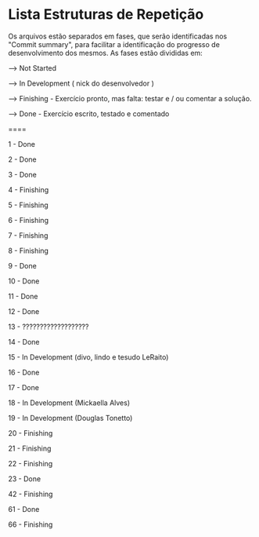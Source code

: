 Lista Estruturas de Repetição
====

Os arquivos estão separados em fases, que serão identificadas nos "Commit summary", para facilitar a identificação do progresso de desenvolvimento dos mesmos. As fases estão divididas em:

--> Not Started

--> In Development ( nick do desenvolvedor )

--> Finishing - Exercício pronto, mas falta: testar e / ou comentar a solução.

--> Done - Exercício escrito, testado e comentado


====

1 - Done

2 - Done

3 - Done

4 - Finishing

5 - Finishing

6 - Finishing 

7 - Finishing 

8 - Finishing

9 - Done

10 - Done

11 - Done

12 - Done

13 - ???????????????????

14 - Done

15 - In Development (divo, lindo e tesudo LeRaito)

16 - Done

17 - Done

18 - In Development (Mickaella Alves)

19 - In Development (Douglas Tonetto)

20 - Finishing

21 - Finishing

22 - Finishing

23 - Done

42 - Finishing

61 - Done

66 - Finishing
